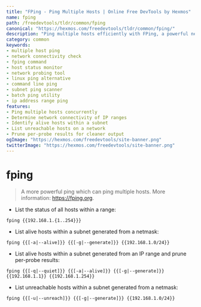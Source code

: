 ```yaml
---
title: "FPing - Ping Multiple Hosts | Online Free DevTools by Hexmos"
name: fping
path: /freedevtools/tldr/common/fping
canonical: "https://hexmos.com/freedevtools/tldr/common/fping/"
description: "Ping multiple hosts efficiently with FPing, a powerful network probing tool. Check network connectivity and monitor host status quickly. Free online tool, no registration required."
category: common
keywords:
- multiple host ping
- network connectivity check
- fping command
- host status monitor
- network probing tool
- linux ping alternative
- command line ping
- subnet ping scanner
- batch ping utility
- ip address range ping
features:
- Ping multiple hosts concurrently
- Determine network connectivity of IP ranges
- Identify alive hosts within a subnet
- List unreachable hosts on a network
- Prune per-probe results for cleaner output
ogImage: "https://hexmos.com/freedevtools/site-banner.png"
twitterImage: "https://hexmos.com/freedevtools/site-banner.png"
---
```


# fping

> A more powerful ping which can ping multiple hosts.
> More information: <https://fping.org>.

- List the status of all hosts within a range:

`fping {{192.168.1.{1..254}}}`

- List alive hosts within a subnet generated from a netmask:

`fping {{[-a|--alive]}} {{[-g|--generate]}} {{192.168.1.0/24}}`

- List alive hosts within a subnet generated from an IP range and prune per-probe results:

`fping {{[-q|--quiet]}} {{[-a|--alive]}} {{[-g|--generate]}} {{192.168.1.1}} {{192.168.1.254}}`

- List unreachable hosts within a subnet generated from a netmask:

`fping {{[-u|--unreach]}} {{[-g|--generate]}} {{192.168.1.0/24}}`

